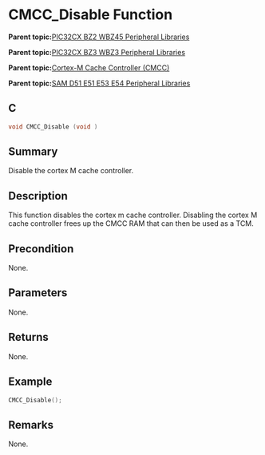 # CMCC\_Disable Function

**Parent topic:**[PIC32CX BZ2 WBZ45 Peripheral Libraries](GUID-3D519D00-FDEE-4A3E-9EF7-20F335E64CEE.md)

**Parent topic:**[PIC32CX BZ3 WBZ3 Peripheral Libraries](GUID-5752DD6D-6E5D-484D-B564-DA87788492F3.md)

**Parent topic:**[Cortex-M Cache Controller \(CMCC\)](GUID-0F7BDB66-C518-4B26-B61B-7E18B6637886.md)

**Parent topic:**[SAM D51 E51 E53 E54 Peripheral Libraries](GUID-E33B93DD-6680-477E-AA96-966208DC9A50.md)

## C

```c
void CMCC_Disable (void )
```

## Summary

Disable the cortex M cache controller.

## Description

This function disables the cortex m cache controller. Disabling the cortex M cache controller frees up the CMCC RAM that can then be used as a TCM.

## Precondition

None.

## Parameters

None.

## Returns

None.

## Example

```c
CMCC_Disable();
```

## Remarks

None.

